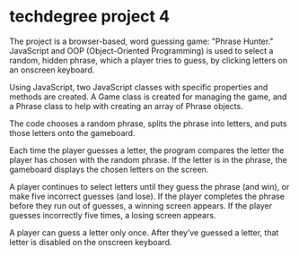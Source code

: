 # techdegree project 4

The project is a browser-based, word guessing game: "Phrase Hunter." JavaScript and OOP (Object-Oriented Programming) is used to select a random, hidden phrase, which a player tries to guess, by clicking letters on an onscreen keyboard.

Using JavaScript, two JavaScript classes with specific properties and methods are created. A Game class is created for managing the game, and a Phrase class to help with creating an array of Phrase objects.

The code chooses a random phrase, splits the phrase into letters, and puts those letters onto the gameboard.

Each time the player guesses a letter, the program compares the letter the player has chosen with the random phrase. 
If the letter is in the phrase, the gameboard displays the chosen letters on the screen.

A player continues to select letters until they guess the phrase (and win), or make five incorrect guesses (and lose).
If the player completes the phrase before they run out of guesses, a winning screen appears. 
If the player guesses incorrectly five times, a losing screen appears.

A player can guess a letter only once. After they’ve guessed a letter, that letter is disabled on the onscreen keyboard.
